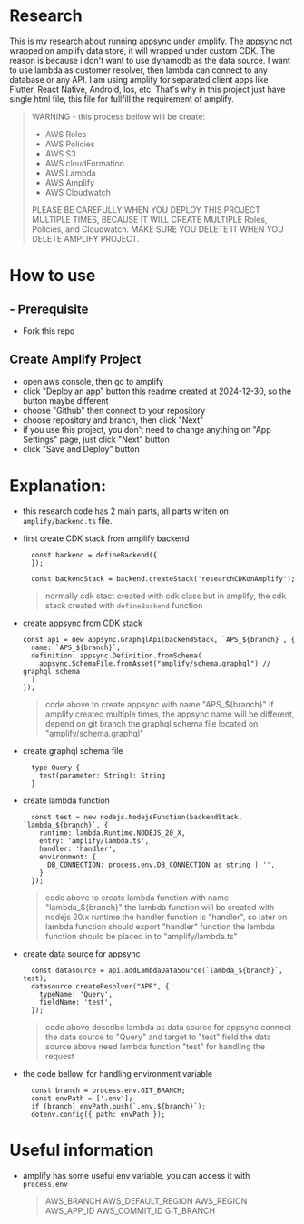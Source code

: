 # Research

This is my research about running appsync under amplify.
The appsync not wrapped on amplify data store, it will wrapped under custom CDK.
The reason is because i don't want to use dynamodb as the data source.
I want to use lambda as customer resolver, then lambda can connect to any database or any API.
I am using amplify for separated client apps like Flutter, React Native, Android, Ios, etc.
That's why in this project just have single html file, this file for fullfill the requirement of amplify.

> WARNING - this process bellow will be create:
>  - AWS Roles
>  - AWS Policies
>  - AWS S3
>  - AWS cloudFormation
>  - AWS Lambda
>  - AWS Amplify
>  - AWS Cloudwatch
> 
> PLEASE BE CAREFULLY WHEN YOU DEPLOY THIS PROJECT MULTIPLE TIMES,
> BECAUSE IT WILL CREATE MULTIPLE Roles, Policies, and Cloudwatch.
> MAKE SURE YOU DELETE IT WHEN YOU DELETE AMPLIFY PROJECT.

# How to use
## - Prerequisite
- Fork this repo

## Create Amplify Project
- open aws console, then go to amplify
- click "Deploy an app" button
  this readme created at 2024-12-30, so the button maybe different
- choose "Github" then connect to your repository
- choose repository and branch, then click "Next"
- if you use this project, you don't need to change anything on "App Settings" page, just click "Next" button
- click "Save and Deploy" button


# Explanation:
- this research code has 2 main parts, all parts writen on `amplify/backend.ts` file.
- first create CDK stack from amplify backend
  ```
    const backend = defineBackend({
    });

    const backendStack = backend.createStack('researchCDKonAmplify');

  ```

  > normally cdk stact created with cdk class
  > but in amplify, the cdk stack created with `defineBackend` function

- create appsync from CDK stack
    ```
    const api = new appsync.GraphqlApi(backendStack, `APS_${branch}`, {
      name: `APS_${branch}`,
      definition: appsync.Definition.fromSchema(
        appsync.SchemaFile.fromAsset("amplify/schema.graphql") // graphql schema
      )
    });
    ```

  > code above to create appsync with name "APS_${branch}"
  > if amplify created multiple times, the appsync name will be different, depend on git branch
  > the graphql schema file located on "amplify/schema.graphql"

- create graphql schema file
  ```
    type Query {
      test(parameter: String): String
    }
  ```

- create lambda function
  ```
    const test = new nodejs.NodejsFunction(backendStack, `lambda_${branch}`, {
      runtime: lambda.Runtime.NODEJS_20_X,
      entry: 'amplify/lambda.ts',
      handler: 'handler',
      environment: {
        DB_CONNECTION: process.env.DB_CONNECTION as string | '',
      }
    });
  ```

  > code above to create lambda function with name "lambda_${branch}"
  > the lambda function will be created with nodejs 20.x runtime
  > the handler function is "handler", so later on lambda function should export "handler" function
  > the lambda function should be placed in to "amplify/lambda.ts" 

- create data source for appsync
  ```
    const datasource = api.addLambdaDataSource(`lambda_${branch}`, test);
    datasource.createResolver("APR", {
      typeName: 'Query',
      fieldName: 'test',
    });
  ```
  > code above describe lambda as data source for appsync
  > connect the data source to "Query" and target to "test" field
  > the data source above need lambda function "test" for handling the request

- the code bellow, for handling environment variable
  ```
    const branch = process.env.GIT_BRANCH;
    const envPath = ['.env'];
    if (branch) envPath.push(`.env.${branch}`);
    dotenv.config({ path: envPath });
  ```

# Useful information

- amplify has some useful env variable, you can access it with `process.env`
  > AWS_BRANCH
  > AWS_DEFAULT_REGION
  > AWS_REGION
  > AWS_APP_ID
  > AWS_COMMIT_ID
  > GIT_BRANCH
